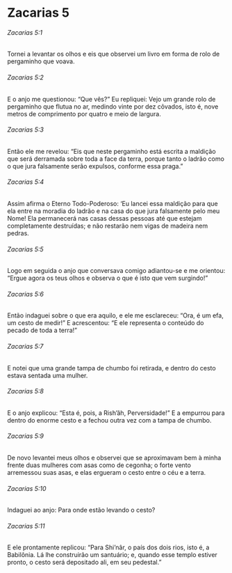 # Zacarias 5

###### Zacarias 5:1

Tornei a levantar os olhos e eis que observei um livro em forma de rolo de pergaminho que voava.

###### Zacarias 5:2

E o anjo me questionou: “Que vês?” Eu repliquei: Vejo um grande rolo de pergaminho que flutua no ar, medindo vinte por dez côvados, isto é, nove metros de comprimento por quatro e meio de largura.

###### Zacarias 5:3

Então ele me revelou: “Eis que neste pergaminho está escrita a maldição que será derramada sobre toda a face da terra, porque tanto o ladrão como o que jura falsamente serão expulsos, conforme essa praga.”

###### Zacarias 5:4

Assim afirma o Eterno Todo-Poderoso: ‘Eu lancei essa maldição para que ela entre na moradia do ladrão e na casa do que jura falsamente pelo meu Nome! Ela permanecerá nas casas dessas pessoas até que estejam completamente destruídas; e não restarão nem vigas de madeira nem pedras.

###### Zacarias 5:5

Logo em seguida o anjo que conversava comigo adiantou-se e me orientou: “Ergue agora os teus olhos e observa o que é isto que vem surgindo!”

###### Zacarias 5:6

Então indaguei sobre o que era aquilo, e ele me esclareceu: “Ora, é um efa, um cesto de medir!” E acrescentou: “E ele representa o conteúdo do pecado de toda a terra!”

###### Zacarias 5:7

E notei que uma grande tampa de chumbo foi retirada, e dentro do cesto estava sentada uma mulher.

###### Zacarias 5:8

E o anjo explicou: “Esta é, pois, a Rish’âh, Perversidade!” E a empurrou para dentro do enorme cesto e a fechou outra vez com a tampa de chumbo.

###### Zacarias 5:9

De novo levantei meus olhos e observei que se aproximavam bem à minha frente duas mulheres com asas como de cegonha; o forte vento arremessou suas asas, e elas ergueram o cesto entre o céu e a terra.

###### Zacarias 5:10

Indaguei ao anjo: Para onde estão levando o cesto?

###### Zacarias 5:11

E ele prontamente replicou: “Para Shi’nâr, o país dos dois rios, isto é, a Babilônia. Lá lhe construirão um santuário; e, quando esse templo estiver pronto, o cesto será depositado ali, em seu pedestal.”


